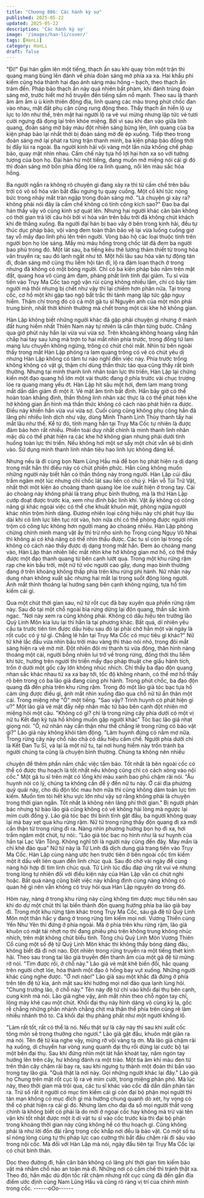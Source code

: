 ```yaml
---
title: "Chương 806: Các hành kỳ sự"
published: 2025-05-22
updated: 2025-05-22
description: 'Các hành kỳ sự'
image: '/images/han-li/cover/'
tags: [HanLi]
category: HanLi
draft: false
---
```


"Đi!" Đại hán gầm lên một tiếng, thạch ấn sau khi quay tròn một
trận thì quang mang bùng lên đánh về phía đoàn sáng mờ phía
xa xa.
Hai khẩu phi kiếm cũng hóa thành hai đạo ánh sáng màu hồng –
bạch, theo thạch ấn trảm đến.
Pháp bảo thạch ấn này quả nhiên bất phàm, khi đánh trúng đoàn
sáng mờ, trước hiết mơ hồ truyền đến tiếng sấm nổ mạnh. Theo
sau là thanh âm ầm ầm ù ù kinh thiên động địa, linh quang các
màu trong phút chốc đan vào nhau, mặt đất phụ cận cũng rung
động theo.
Thấy thạch ấn hiển lộ uy lực to lớn như thế, trên mặt hai người lộ
ra vẻ vui mừng nhưng lập tức vẻ tươi cười ngưng đã đọng lại trên
khóe miệng.
Bởi vì sau khi đan vào giữa linh quang, đoàn sáng mờ bảy màu
đột nhiên sáng bừng lên, linh quang của ba kiện pháp bảo lại nhất
thời bị đoàn sáng mờ đè ép xuống. Tiếp theo trong đoàn sáng mờ
lại phát ra từng trận thanh minh, ba kiện pháp bảo đồng thời bị
đẩy lùi ra ngoài.
Ba người kinh hãi vội vàng một lần nữa khống chế pháp bảo,
quay mặt nhìn nhau.
Cấm chế này tựa hồ lợi hại hơn xa so với tưởng tượng của bọn
họ.
Đại hán hừ một tiếng, đang muốn mở miệng nói cái gì đó thì đoàn
sáng mờ bốn phía đồng lóe ra linh quang, nổi lên màu sắc hỏa
hồng.

Ba người ngẩn ra không rõ chuyện gì đang xảy ra thì từ cấm chế
trên bầu trời có vô số hỏa vân bắt đầu ngưng tụ quay cuồng.
Một cổ khí tức nóng bức trong nháy mắt tràn ngập trong đoàn
sáng mờ.
"Là chuyện gì xảy ra? không phải nói đây là cấm chế không có
tính công kích sao?" Đao ba đại hán thấy vậy vô cùng kinh sợ
quát lên.
Nhưng hai người khác căn bản không có thời gian trả lời câu hỏi
bởi vì hỏa vân trên bầu trời đã không chút khách khí đè thẳng
xuống.
Ba người đại hán bị bao vây ở bên trong kinh hãi, đều tự thúc dục
pháp bảo, vội vàng đem toàn thân bảo vệ lại vừa luống cuống giơ
tay vỗ mấy đạo linh phù lên trên người. Vòng bảo hộ các loại
thuộc tính trên người bọn họ lóe sáng.
Mầy mù màu hồng trong chốc lát đã đem ba người bao phủ trong
đó.
Một lát sau, ba tiếng kêu thê lương thảm thiết từ trong hỏa vân
truyền ra; sau đó lạnh ngắt như tờ.
Một hồi lâu sau hỏa vân tự động tán đi, đoàn sáng mờ cũng thu
liễm hội tán đi, lộ ra đám loạn thạch ở trong nhưng đã không có
một bóng người.
Chỉ có ba kiện pháp bảo nằm trên mặt đất, quang hoa vô cùng ảm
đạm, phảng phất linh tính đại giảm.
Tu sĩ vừa tiến vào Trụy Ma Cốc tao ngộ vận rủi cũng không nhiều
lắm, chỉ có bảy tám người mà thôi nhưng bị chết như vậy thì lại
chiếm hơn phân nửa.
Tại trong cốc, cơ hồ một khi gặp tao ngộ bất trắc thì tánh mạng
lập tức gặp nguy hiểm. Thậm chí trong đó có cả một gã tu sĩ
Nguyên anh của một môn phái trung bình, nhất thời khinh thường
mà chết trong một cái khe hở không gian.

Hàn Lập không biết những người khác đã gặp phải chuyện gì
nhưng ở mảnh đất hung hiểm nhất Thiên Nam này tự nhiên là
cẩn thận từng bước.
Chẳng qua giờ phút này hắn lại vừa vui vừa sợ.
Trên khoảng không hoang vắng hắn chắp hai tay sau lưng mà
trợn to hai mắt nhìn phía trước, trong đồng tử lam mang lưu
chuyển không ngừng, trông có chút chói mắt.
Nhìn từ bên ngoài thấy trong mắt Hàn Lập phóng ra lam quang
trông có vẻ có chút yêu dị nhưng Hàn Lập không có tâm tư nào
nghĩ đến việc này.
Phía trước trống không không có vật gì, thậm chí dùng thần thức
tảo qua cũng thấy rất bình thường.
Nhưng tại minh thanh linh nhãn toàn lực thi triển, Hàn Lập lại
chứng kiến một đạo quang hồ lớn một vài thước đang ở phía
trước vài chục trượng lóe ra quang mang yếu ớt.
Hàn Lập hít sâu một hơi, đem lam mang trong mắt dần dần giảm
đi một ít. Vẻ mặt âm tình bất định.
Hắn bây giờ có thể hoàn toàn khẳng định, thần thông linh nhãn
xác thực là có thể phát hiện khe hở không gian ẩn hình mà thần
thức không có cách nào phát hiện ra được.
Điều này khiến hắn vừa vui vừa sợ. Cuối cùng cũng không phụ
công hắn đã lãng phí nhiều linh dịch như vậy, dùng Minh Thanh
Linh Thủy thanh tẩy hai mắt lâu như thế.
Kể từ đó, tính mạng hắn tại Trụy Ma Cốc tự nhiên là được đảm
bảo hơn rất nhiều. Phiền toái duy nhất chính là minh thanh linh
nhãn mặc dù có thể phát hiện ra các khe hở không gian nhưng
phải dưới tình huống toàn lực thi triển. Nếu không hơi một sơ sẩy
một chút vẫn sẽ bị dính vào.
Sử dụng minh thanh linh nhãn tiêu hao linh lực không đáng kể.

Nhưng nếu là đi cùng bọn Nam Lũng Hầu mà để bọn họ phát hiện
ra dị dạng trong mắt hắn thì điều này có chút phiền phức.
Hắn cũng không muốn những người này biết hắn có thần thông
này trong người.
Hàn Lập cúi đầu trầm ngâm một lúc nhưng chỉ chốc lát sau liền có
chú ý.
Hắn vỗ Túi Trữ Vật, nhất thời một kiện áo choàng thanh quang
lòe lòe xuất hiện ở trong tay.
Cái áo choàng này không phải là trang phục bình thường, mà là
thứ Hàn Lập cướp đoạt được trước kia, xem như đỉnh bậc linh
khí.
Vật ấy không có công năng gì khác ngoài việc có thể che khuất
khuôn mặt, phòng ngừa người khác nhìn trộm hình dáng.
Đương nhiên loại công hiệu này chỉ phát huy lâu dài khi có linh
lực liên tục rót vào, hơn nữa chỉ có thể phòng được người nhìn
trộm có công lực không hơn người mang áo choàng nhiều.
Hàn Lập phỏng chừng chính mình mang vật ấy thì trừ nho sinh họ
Trọng cùng Ngụy Vô Nhai thì không ai có khả năng có thể nhìn
thấu được. Các tu sĩ còn lại trong cốc không có cách nào thấy
được dị dạng trong mắt hắn.
Đem áo choàng mang vào, Hàn Lập thản nhiên liếc mắt nhìn khe
hở không gian mơ hồ, có thể thấy được một đạo thanh quang từ
bên cạnh lướt qua.
Trong một khu rừng rậm rạp che kín bầu trời, một nữ tử vóc
người cao gầy, dung mạo bình thường đang ở trên khoảng không
thấp phía trên khu rừng phi hành.
Nữ nhân này dung nhan không xuất sắc nhưng hai mắt lại trong
suốt động lòng người. Ánh mắt thỉnh thoảng lại hướng sang bên
cạnh không ngừng, tựa hồ tìm kiếm cái gì.

Qua một chút thời gian sau, nữ tử rốt cục đã bay xuyên qua phiến
rừng rậm này. Sau đó tại một chỗ ngoài bìa rừng dừng lại độn
quang, thần sắc kinh ngạc.
"Nơi này xem ra cũng không phải. Không có dấu hiệu tên trưởng
lão Quỷ Linh Môn kia lưu lại thì hẳn là tại phương khác. Bất quá,
dĩ nhiên yêu cầu ta trước tiên tìm được dấu hiệu sau đó lại phải
chờ hắn một vài ngày là rốt cuộc có ý tứ gì. Chẳng lẽ hắn tại Trụy
Ma Cốc có mục tiêu gì khác?" Nữ tử khẽ lắc đầu vừa nhìn bầu
trời màu vàng thì thào nói nhỏ, trong đôi mắt sáng hiện ra vẻ mờ
mịt.
Đột nhiên đôi mi thanh tú vừa động, thân hình nàng thoáng một
cái, người bỗng nhiên lui trở về trong rừng, đồng thời thu liễm khí
tức, hướng trên người thi triển mấy đạo pháp thuật che giấu hành
tích, trốn ở dưới một gốc cây lớn không nhúc nhích.
Chỉ thấy ba đạo độn quang nhan sắc khác nhau từ xa xa bay tới,
tốc độ không nhanh, có thể mơ hồ thấy rõ bên trong có ba lão giả
đang cùng phi hành.
Trong phút chốc, ba đạo độn quang đã đến phía trên khu rừng
rậm. Trong đó một lão giả tóc bạc tựa hồ cảm ứng được điều gì,
ánh mắt nhìn xuống đảo qua chỗ nữ tử ẩn thân một cái. Trong
miệng nhẹ "Ồ" một tiếng.
"Sao vậy? Trình huynh có phát hiện gì ư?" Một lão giả vẻ mặt đầy
nếp nhăn mặc tử bào bên cạnh đột nhiên mở miệng hỏi một câu.
"Không có gì? chỉ là trong rừng cây phía dưới có một vị nữ tu Kết
đan kỳ tựa hồ không muốn gặp người khác" Tóc bạc lão giả nhạt
giọng nói.
"Ồ, nữ nhân này cẩn thận như thế chẳng lẽ trong rừng có bảo vật
gì?" Lão giả này không khỏi tâm động.
"Lâm huynh đừng có nằm mơ nữa. Trong rừng cây này chỗ nào
chả có dấu hiệu cấm chế. Người phía dưới chỉ là Kết Đan Tu Sĩ,
và lại là một nữ tu, tại nơi hung hiểm này trốn tránh ba người
chúng ta cũng là chuyện bình thường. Chúng ta không nên nhiều

chuyện để thêm phần nắm chắc việc tầm bảo. Tốt nhất là bên
ngoài cốc có thể có được thu hoạch là tốt nhất nếu không cũng
chỉ có cách xông vào nội cốc." Một gã tu sĩ trên mặt có lồng khí
màu xanh bao phủ chậm rãi nói.
"Âu huynh nói có lý, chúng ta không cần để ý đến nữ tu này. Ở cái
địa phương quỷ quái này, cho dù độn tốc mau hơn nữa thì cũng
không dám toàn lực tìm kiếm. Muốn tìm tòi hết khu vực lớn như
vậy sợ rằng không phải là chuyện trong thời gian ngắn. Tốt nhất
là không nên lãng phí thời gian." Bị người phản bác nhưng tử bào
lão giả cũng không có vẻ không hài lòng mà ngược lại mỉm cười
đồng ý.
Lão giả tóc bạc thì bình tĩnh gật đầu, ba người không quay lại mà
bay xẹt qua khu rừng rậm.
Nữ tử trong rừng thấy độn quang đi xa mới cẩn thận từ trong
rừng đi ra.
Nàng nhìn phương hướng bọn họ đi xa, hơi trầm ngâm một chút,
tự nói:.
"Lão giả tóc bạc nọ hình như là sư huynh của hắn tại Lạc Vân
Tông. Không nghĩ tới là người này cũng đến đây. May mắn là chỉ
khẽ đảo qua"
Nữ tử này là Tử Linh đã dịch dung giả trang tiến vào Trụy Ma
Cốc.
Hàn Lập cùng nàng ước hẹn trước tiên ở bên ngoài cốc tìm kiếm
một ít dấu vết liên quan đến linh chúc quả. Sau đó chờ vài ngày
để cùng nàng hội hợp đi tìm linh chúc quả.
Tử Linh lúc đầu đáp ứng rất vui vẻ nhưng trong lòng tự nhiên đối
với điều kiện này của Hàn Lập vẫn có chút nghi hoặc.
Bất quá nàng cũng biết việc này khẳng định cùng nàng không có
quan hệ gì nên vẫn không có truy hỏi qua Hàn Lập nguyên do
trong đó.

Hôm nay, nàng ở trong khu rừng này cũng không tìm được mục
tiêu nên sau khi do dự một chút thì lại biến thành độn quang
hướng phía ba lão giả bay đi.
Trong một khu rừng tậm khác trong Trụy Ma Cốc, sáu gã đệ tử
Quỷ Linh Môn một thân hắc y đang ở trong rừng tìm kiếm mọi nơi.
Vương Thiền cùng Yến Như Yên thì đứng ở phía ngoài.
Mà ở phía trên khu rừng rậm, lão giả khuôn có mặt tái nhợt nọ thì
đang phiêu phù trên không trung không nhúc nhích, trên mặt
không chút biểu tình.
Tông chủ Quỷ Linh Môn Vương Thiên Cổ cùng một số đệ tử Quỷ
Linh Môn khác thì không thấy bóng dáng đâu, không biết đã đi nơi
nào.
Đột nhiên trong rừng truyền ra một tiếng thét kinh hãi.
Theo sau trong tai lão giả truyền đến thanh âm của một gã đệ tử
mừng rỡ nói.
"Tìm được rồi, ở chỗ này."
Lão giả vẻ mặt khẽ biến đổi, hắc quang trên người chợt lóe, hóa
thành một đạo ô hồng bay vụt xuống.
Những người khác cũng nghe được.
"Ở nơi nào!" Lão giả sau một khắc đã đứng ở phía trên tên đệ tử
kia, ánh mắt sau khi hướng mọi nơi đảo qua lạnh lùng hỏi.
"Chung trưởng lão, ở chỗ này." Tên này đệ tử chỉ vào khối đại thụ
bên cạnh, cung kính mà nói.
Lão giả nghe vậy, ánh mắt nhìn theo chỗ ngón tay chỉ, lông mày
khẽ cau một chút.
Khối đại thụ này hình dáng vô cùng kỳ lạ, gốc rễ chẳng những
phân nhánh chằng chịt mà thân thể phía trên cũng rẽ làm nhiều
nhánh thô to. Cả khối đại thụ phảng phất như một người khổng lồ.

"Làm rất tốt, rất có thể là nó. Nếu thật sự là cây này thì sau khi
xuất cốc tông môn sẽ trọng thưởng cho ngươi." Lão giả gật đầu,
khuôn mặt giãn ra mà nói.
Tên đệ tử kia nghe vậy, mừng rỡ vội vàng tạ ơn.
Mà lão giả chậm rãi hạ xuống, di chuyển hai vòng xung quanh đại
thụ rồi dừng lại cước bộ tại một bên đại thụ.
Sau khi đứng nhìn một lát hắn khoát tay, năm ngón tay hướng lên
trên cây, hư không đánh ra một trảo.
Một tia âm khí màu đen từ trên thân cây chậm rãi bay ra, sau khi
ngưng tụ thành một đoàn thì bắn vào trong tay lão giả.
"Quả thật là nơi này. Gọi những người khác lại đây."
Lão giả họ Chung trên mặt rốt cục lộ ra vẻ mỉm cười, trong miệng
phân phó.
Mà lúc này, theo thời gian mà trôi qua, các tu sĩ khác vào cốc đã
dần dần phân tản ra.
Trừ số rất ít người có mục tìm kiếm cái gì còn đại bộ phận mọi
người thì tản mạn không có mục đích gì mà hướng chung quanh
dò xét, hy vọng có thể có phát hiện ra cái gì đó.
Nhưng làm cho đại đa số mọi người thất vọng chính là không biết
có phải là do mới ở ngoại cốc hay không mà trừ vài tên vận khí tốt
nhặt được một ít di vật tu sĩ vào cốc trước kia thì đại bộ phận
trong khoảng thời gian này cũng không hề có thu hoạch gì. Cũng
không phải là như lời đồn đãi rằng trong cốc khắp nơi đều là bảo
vật.
Có một số tu sĩ nóng lòng cùng tự thị pháp lực cao cường thì bắt
đầu chậm rãi đi sâu vào trong nội cốc.
Mà đối với Hàn Lập mà nói, ngày đầu tiên tại Trụy Ma Cốc lại có
chút bình thản.

Dọc theo đường đi, hắn căn bản không có lãng phí thời gian tìm
kiếm bảo vật mà nhằm chỗ nào an toàn mà đi. Những nơi có cấm
chế thì tránh thật xa.
Theo đó, hắn mặc dù độn tốc rất chậm nhưng rốt cục cũng đã
đến gần địa điểm ước định cùng Nam Lũng Hầu và cũng rõ ràng
vị trí của chính mình trong cốc.
------oOo------
